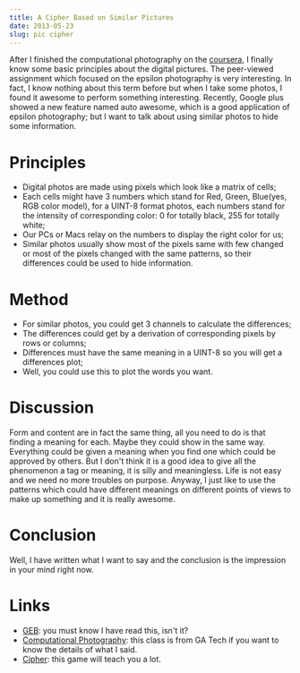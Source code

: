 ```yaml
---
title: A Cipher Based on Similar Pictures
date: 2013-05-23
slug: pic cipher
---
```


After I finished the computational photography on the [coursera](https://www.coursera.org/), I finally know some basic principles about the digital pictures. The peer-viewed assignment which focused on the epsilon photography is very interesting. In fact, I know nothing about this term before but when I take some photos, I found it awesome to perform something interesting. Recently, Google plus showed a new feature named auto awesome, which is a good application of epsilon photography; but I want to talk about using similar photos to hide some information.

# Principles

- Digital photos are made using pixels which look like a matrix of cells;
- Each cells might have 3 numbers which stand for Red, Green, Blue(yes, RGB color model), for a UINT-8 format photos, each numbers stand for the intensity of corresponding color: 0 for totally black, 255 for totally white;
- Our PCs or Macs relay on the numbers to display the right color for us;
- Similar photos usually show most of the pixels same with few changed or most of the pixels changed with the same patterns, so their differences could be used to hide information.

# Method

- For similar photos, you could get 3 channels to calculate the differences;
- The differences could get by a derivation of corresponding pixels by rows or columns;
- Differences must have the same meaning in a UINT-8 so you will get a differences plot;
- Well, you could use this to plot the words you want.

# Discussion

Form and content are in fact the same thing, all you need to do is that finding a meaning for each. Maybe they could show in the same way. Everything could be given a meaning when you find one which could be approved by others. But I don't think it is a good idea to give all the phenomenon a tag or meaning, it is silly and meaningless. Life is not easy and we need no more troubles on purpose. Anyway, I just like to use the patterns which could have different meanings on different points of views to make up something and it is really awesome.

# Conclusion

Well, I have written what I want to say and the conclusion is the impression in your mind right now.

# Links

- [GEB](http://en.wikipedia.org/wiki/G%C3%B6del,_Escher,_Bach): you must know I have read this, isn't it?
- [Computational Photography](http://compphotography.wordpress.com/): this class is from GA Tech if you want to know the details of what I said.
- [Cipher](http://www.gamemastertips.com/cipher/cipher.htm): this game will teach you a lot.
